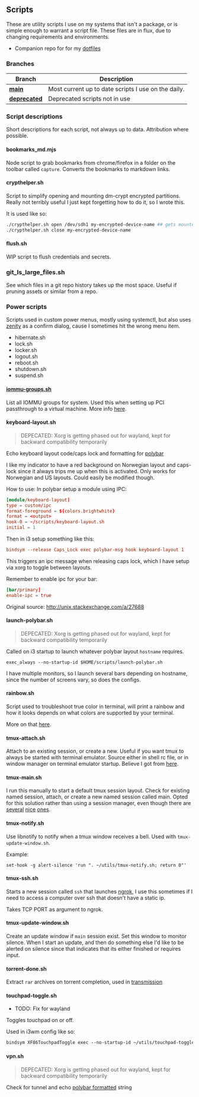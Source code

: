 ## Scripts

These are utility scripts I use on my systems that isn't a package, or is
simple enough to warrant a script file. These files are in flux, due to
changing requirements and environments.

- Companion repo for for my [dotfiles](https://github.com/roosta/etc)

### Branches

| Branch | Description |
|--------|-------------|
| [**main**](https://github.com/roosta/scripts) | Most current up to date scripts I use on the daily. |
| [**deprecated**](https://github.com/roosta/scripts/tree/deprecated) | Deprecated scripts not in use |

### Script descriptions

Short descriptions for each script, not always up to data. Attribution where
possible.

#### bookmarks_md.mjs

Node script to grab bookmarks from chrome/firefox in a folder on the toolbar
called `capture`. Converts the bookmarks to markdown links.

#### crypthelper.sh

Script to simplify opening and mounting dm-crypt encrypted partitions. Really
not terribly useful I just kept forgetting how to do it, so I wrote this.

It is used like so:

```bash
./crypthelper.sh open /dev/sdh1 my-encrypted-device-name ## gets mounted in ~/mnt/[name]
./crypthelper.sh close my-encrypted-device-name
```

#### flush.sh

WIP script to flush credentials and secrets.

### git_ls_large_files.sh

See which files in a git repo history takes up the most space. Useful if
pruning assets or similar from a repo.

### Power scripts

Scripts used in custom power menus, mostly using systemctl, but also uses
[zenity](https://gitlab.gnome.org/GNOME/zenity) as a confirm dialog, cause I
sometimes hit the wrong menu item.

- hibernate.sh
- lock.sh
- locker.sh
- logout.sh
- reboot.sh
- shutdown.sh
- suspend.sh

#### [iommu-groups.sh](iommu-groups.sh)

List all IOMMU groups for system. Used this when setting up PCI passthrough to
a virtual machine. More info [here](https://wiki.archlinux.org/index.php/PCI_passthrough_via_OVMF).

#### keyboard-layout.sh

> DEPECATED: Xorg is getting phased out for wayland, kept for backward
> compatibility temporarily

Echo keyboard layout code/caps lock and formatting for [polybar](https://github.com/jaagr/polybar)

I like my indicator to have a red background on Norwegian layout and caps-lock
since it always trips me up when this is activated. Only works for Norwegian
and US layouts. Could easily be modified though.

How to use: In polybar setup a module using IPC:

```conf
[module/keyboard-layout]
type = custom/ipc
format-foreground = ${colors.brightwhite}
format = <output>
hook-0 = ~/scripts/keyboard-layout.sh
initial = 1
```

Then in i3 setup something like this:

```conf
bindsym --release Caps_Lock exec polybar-msg hook keyboard-layout 1
```

This triggers an ipc message when releasing caps lock, which I have setup via xorg to toggle between layouts.

Remember to enable ipc for your bar:

```conf
[bar/primary]
enable-ipc = true
```

Original source: <http://unix.stackexchange.com/a/27688>

#### launch-polybar.sh

> DEPECATED: Xorg is getting phased out for wayland, kept for backward
> compatibility temporarily

Called on i3 startup to launch whatever polybar layout `hostname` requires.

```
exec_always --no-startup-id $HOME/scripts/launch-polybar.sh
```

I have multiple monitors, so I launch several bars depending on hostname, since
the number of screens vary, so does the configs.


#### rainbow.sh

Script used to troubleshoot true color in terminal, will print a rainbow and
how it looks depends on what colors are supported by your terminal.

More on that [here](https://gist.github.com/XVilka/8346728).

#### tmux-attach.sh

Attach to an existing session, or create a new. Useful if you want tmux to
always be started with terminal emulator. Source either in shell rc file, or in
window manager on terminal emulator startup. Believe I got from
[here](https://wiki.archlinux.org/index.php/Tmux##Start_tmux_with_default_session_layout).

#### tmux-main.sh

I run this manually to start a default tmux session layout. Check for existing
named session, attach, or create a new named session called main. Opted for this
solution rather than using a session manager, even though there are
[several](https://wiki.archlinux.org/index.php/Tmux##Start_tmux_with_default_session_layout)
[nice](https://github.com/junegunn/heytmux)
[ones](https://github.com/tmuxinator/tmuxinator).


#### tmux-notify.sh

Use libnotify to notify when a tmux window receives a bell. Used with
`tmux-update-window.sh`.

Example:
```tmux
set-hook -g alert-silence 'run ". ~/utils/tmux-notify.sh; return 0"'
```

#### tmux-ssh.sh

Starts a new session called `ssh` that launches [ngrok](https://ngrok.com/), I
use this sometimes if I need to access a computer over ssh that doesn't have a
static ip.

Takes TCP PORT as argument to ngrok.

#### tmux-update-window.sh

Create an update window if `main` session exist. Set this window to monitor
silence. When I start an update, and then do something else I'd like to be
alerted on silence since that indicates that its either finished or requires
input.

#### torrent-done.sh

Extract `rar` archives on torrent completion, used in [transmission](https://github.com/transmission/transmission)

#### touchpad-toggle.sh

- TODO: Fix for wayland

Toggles touchpad on or off.

Used in i3wm config like so:

```i3
bindsym XF86TouchpadToggle exec --no-startup-id ~/utils/touchpad-toggle.sh
```

#### vpn.sh

> DEPECATED: Xorg is getting phased out for wayland, kept for backward
> compatibility temporarily

Check for tunnel and echo [polybar formatted](https://github.com/jaagr/polybar/wiki/Formatting) string

